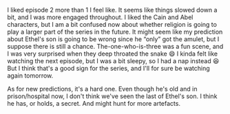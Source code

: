 I liked episode 2 more than 1 I feel like. It seems like things slowed down a bit, and I was more engaged throughout. I liked the Cain and Abel characters, but I am a bit confused now about whether religion is going to play a larger part of the series in the future. It might seem like my prediction about Ethel's son is going to be wrong since he “only” got the amulet, but I suppose there is still a chance. The-one-who-is-three was a fun scene, and I was very surprised when they deep throated the snake 😄 I kinda felt like watching the next episode, but I was a bit sleepy, so I had a nap instead 😆 But I think that's a good sign for the series, and I'll for sure be watching again tomorrow.

As for new predictions, it's a hard one. Even though he's old and in prison/hospital now, I don't think we've seen the last of Ethel's son. I think he has, or holds, a secret. And might hunt for more artefacts.
